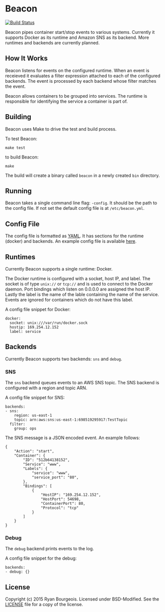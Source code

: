 Beacon
======
[![Build Status](https://travis-ci.org/BlueDragonX/beacon.svg?branch=master)](https://travis-ci.org/BlueDragonX/beacon)

Beacon pipes container start/stop events to various systems. Currently it supports Docker as its runtime and Amazon SNS as its backend. More runtimes and backends are currently planned.

How It Works
------------
Beacon listens for events on the configured runtime. When an event is receieved it evaluates a filter expression attached to each of the configured backends. The event is processed by each backend whose filter matches the event.

Beacon allows containers to be grouped into services. The runtime is responsible for identifying the service a container is part of.

Building
--------
Beacon uses Make to drive the test and build process.

To test Beacon:

	make test

to build Beacon:

	make

The build will create a binary called `beacon` in a newly created `bin` directory.

Running
-------
Beacon takes a single command line flag: `-config`. It should be the path to the config file. If not set the default config file is at `/etc/beacon.yml`.

Config File
-----------
The config file is formatted as [YAML][3]. It has sections for the runtime (docker) and backends. An example config file is available [here][2].

Runtimes
--------
Currently Beacon supports a single runtime: Docker.

The Docker runtime is configured with a socket, host IP, and label. The socket is of type `unix://` or `tcp://` and is used to connect to the Docker daemon. Port bindings which listen on 0.0.0.0 are assigned the host IP. Lastly the label is the name of the lable containing the name of the service. Events are ignored for containers which do not have this label.

A config file snippet for Docker:

	docker:
	  socket: unix:///var/run/docker.sock
	  hostip: 169.254.12.152
	  label: service

Backends
--------
Currently Beacon supports two backends: `sns` and `debug`.

### SNS
The `sns` backend queues events to an AWS SNS topic. The SNS backend is configured with a region and topic ARN.

A config file snippet for SNS:

	backends:
	- sns:
		region: us-east-1
		topic: arn:aws:sns:us-east-1:698519295917:TestTopic
	  filter:
		group: ops

The SNS message is a JSON encoded event. An example follows:

	{
		"Action": "start",
		"Container": {
			"ID": "512b64138152",
			"Service": "www",
			"Labels": {
				"service": "www",
				"service_port": "80",
			},
			"Bindings": [
				{
					"HostIP": "169.254.12.152",
					"HostPort": 54698,
					"ContainerPort": 80,
					"Protocol": "tcp"
				}
			]
		}
	}

### Debug
The `debug` backend prints events to the log.

A config file snippet for the debug:

	backends:
	- debug: {}

License
-------
Copyright (c) 2015 Ryan Bourgeois. Licensed under BSD-Modified. See the [LICENSE][1] file for a copy of the license.

[1]: https://raw.githubusercontent.com/BlueDragonX/beacon/master/LICENSE "License"
[2]: https://raw.githubusercontent.com/BlueDragonX/beacon/master/config.yml "Example Config File"
[3]: http://yaml.org/ "YAML"
